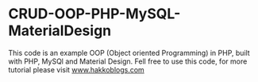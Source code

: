 # CRUD-OOP-PHP-MySQL-MaterialDesign

This code is an example OOP (Object oriented Programming) in PHP, built with PHP, MySQl and Material Design.
Fell free to use this code, for more tutorial please visit www.hakkoblogs.com
